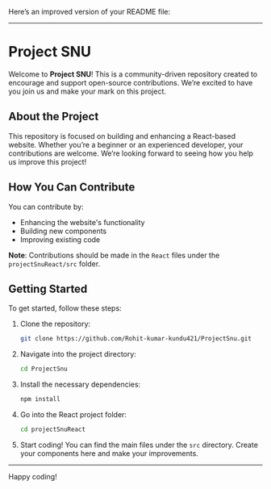 Here’s an improved version of your README file:

---

# Project SNU

Welcome to **Project SNU**! This is a community-driven repository created to encourage and support open-source contributions. We’re excited to have you join us and make your mark on this project.

## About the Project

This repository is focused on building and enhancing a React-based website. Whether you’re a beginner or an experienced developer, your contributions are welcome. We’re looking forward to seeing how you help us improve this project!

## How You Can Contribute

You can contribute by:
- Enhancing the website's functionality
- Building new components
- Improving existing code

**Note**: Contributions should be made in the `React` files under the `projectSnuReact/src` folder.

## Getting Started

To get started, follow these steps:

1. Clone the repository:
   ```bash
   git clone https://github.com/Rohit-kumar-kundu421/ProjectSnu.git
   ```

2. Navigate into the project directory:
   ```bash
   cd ProjectSnu
   ```

3. Install the necessary dependencies:
   ```bash
   npm install
   ```

4. Go into the React project folder:
   ```bash
   cd projectSnuReact
   ```

5. Start coding! You can find the main files under the `src` directory. Create your components here and make your improvements.

---

Happy coding!
